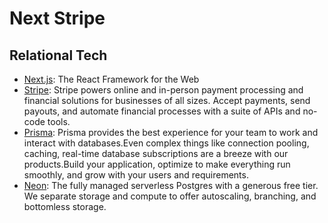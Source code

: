 # Next Stripe

## Relational Tech

- [Next.js](https://nextjs.org/): The React Framework for the Web
- [Stripe](https://stripe.com/): Stripe powers online and in-person payment processing and financial solutions for businesses of all sizes. Accept payments, send payouts, and automate financial processes with a suite of APIs and no-code tools.
- [Prisma](https://www.prisma.io/): Prisma provides the best experience for your team to work and interact with databases.Even complex things like connection pooling, caching, real-time database subscriptions are a breeze with our products.Build your application, optimize to make everything run smoothly, and grow with your users and requirements.
- [Neon](https://neon.tech/): The fully managed serverless Postgres with a generous free tier. We separate storage and compute to offer autoscaling, branching, and bottomless storage.